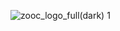 ![zooc_logo_full(dark) 1](https://github.com/TeamZOOC/.github/assets/73213437/3ce95616-6981-4779-9e86-d082c74459d5)
